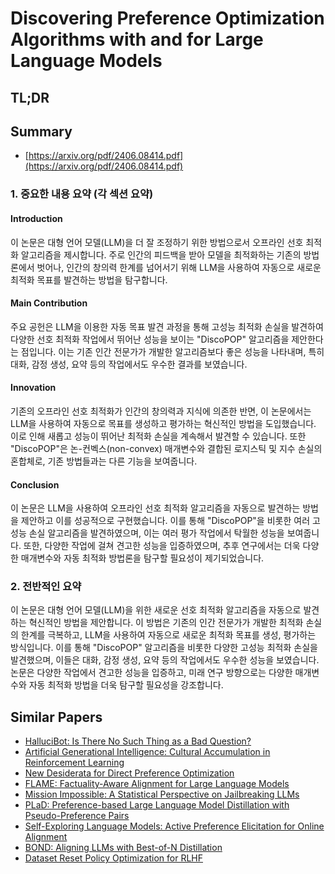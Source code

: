 # Discovering Preference Optimization Algorithms with and for Large Language Models
## TL;DR
## Summary
- [https://arxiv.org/pdf/2406.08414.pdf](https://arxiv.org/pdf/2406.08414.pdf)

### 1. 중요한 내용 요약 (각 섹션 요약)

#### Introduction
이 논문은 대형 언어 모델(LLM)을 더 잘 조정하기 위한 방법으로서 오프라인 선호 최적화 알고리즘을 제시합니다. 주로 인간의 피드백을 받아 모델을 최적화하는 기존의 방법론에서 벗어나, 인간의 창의력 한계를 넘어서기 위해 LLM을 사용하여 자동으로 새로운 최적화 목표를 발견하는 방법을 탐구합니다.

#### Main Contribution
주요 공헌은 LLM을 이용한 자동 목표 발견 과정을 통해 고성능 최적화 손실을 발견하여 다양한 선호 최적화 작업에서 뛰어난 성능을 보이는 "DiscoPOP" 알고리즘을 제안한다는 점입니다. 이는 기존 인간 전문가가 개발한 알고리즘보다 좋은 성능을 나타내며, 특히 대화, 감정 생성, 요약 등의 작업에서도 우수한 결과를 보였습니다.

#### Innovation
기존의 오프라인 선호 최적화가 인간의 창의력과 지식에 의존한 반면, 이 논문에서는 LLM을 사용하여 자동으로 목표를 생성하고 평가하는 혁신적인 방법을 도입했습니다. 이로 인해 새롭고 성능이 뛰어난 최적화 손실을 계속해서 발견할 수 있습니다. 또한 "DiscoPOP"은 논-컨벡스(non-convex) 매개변수와 결합된 로지스틱 및 지수 손실의 혼합체로, 기존 방법들과는 다른 기능을 보여줍니다.

#### Conclusion
이 논문은 LLM을 사용하여 오프라인 선호 최적화 알고리즘을 자동으로 발견하는 방법을 제안하고 이를 성공적으로 구현했습니다. 이를 통해 "DiscoPOP"을 비롯한 여러 고성능 손실 알고리즘을 발견하였으며, 이는 여러 평가 작업에서 탁월한 성능을 보여줍니다. 또한, 다양한 작업에 걸쳐 견고한 성능을 입증하였으며, 추후 연구에서는 더욱 다양한 매개변수와 자동 최적화 방법론을 탐구할 필요성이 제기되었습니다.

### 2. 전반적인 요약
이 논문은 대형 언어 모델(LLM)을 위한 새로운 선호 최적화 알고리즘을 자동으로 발견하는 혁신적인 방법을 제안합니다. 이 방법은 기존의 인간 전문가가 개발한 최적화 손실의 한계를 극복하고, LLM을 사용하여 자동으로 새로운 최적화 목표를 생성, 평가하는 방식입니다. 이를 통해 "DiscoPOP" 알고리즘을 비롯한 다양한 고성능 최적화 손실을 발견했으며, 이들은 대화, 감정 생성, 요약 등의 작업에서도 우수한 성능을 보였습니다. 논문은 다양한 작업에서 견고한 성능을 입증하고, 미래 연구 방향으로는 다양한 매개변수와 자동 최적화 방법을 더욱 탐구할 필요성을 강조합니다.

## Similar Papers
- [HalluciBot: Is There No Such Thing as a Bad Question?](2404.12535.md)
- [Artificial Generational Intelligence: Cultural Accumulation in Reinforcement Learning](2406.00392.md)
- [New Desiderata for Direct Preference Optimization](2407.09072.md)
- [FLAME: Factuality-Aware Alignment for Large Language Models](2405.01525.md)
- [Mission Impossible: A Statistical Perspective on Jailbreaking LLMs](2408.01420.md)
- [PLaD: Preference-based Large Language Model Distillation with Pseudo-Preference Pairs](2406.02886.md)
- [Self-Exploring Language Models: Active Preference Elicitation for Online Alignment](2405.19332.md)
- [BOND: Aligning LLMs with Best-of-N Distillation](2407.14622.md)
- [Dataset Reset Policy Optimization for RLHF](2404.08495.md)
